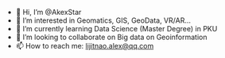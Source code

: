- 👋 Hi, I’m @AkexStar
- 👀 I’m interested in Geomatics, GIS, GeoData, VR/AR...
- 🌱 I’m currently learning Data Science (Master Degree) in PKU
- 💞️ I’m looking to collaborate on Big data on Geoinformation
- 📫 How to reach me: lijitnao.alex@qq.com

<!---
AkexStar/AkexStar is a ✨ special ✨ repository because its `README.md` (this file) appears on your GitHub profile.
You can click the Preview link to take a look at your changes.
--->
